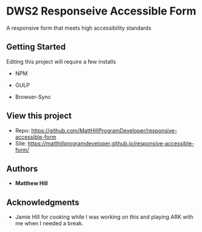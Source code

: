 # DWS2 Responseive Accessible Form

A responsive form that meets high accessibility standards

## Getting Started

Editing this project will require a few installs 

* NPM

* GULP

* Browser-Sync

## View this project

* Repo: https://github.com/MattHillProgramDeveloper/responsive-accessible-form
* Site: https://matthillprogramdeveloper.github.io/responsive-accessible-form/
## Authors

* **Matthew Hill** 

## Acknowledgments

* Jamie Hill for cooking while I was working on this and playing ARK with me when I needed a break.
